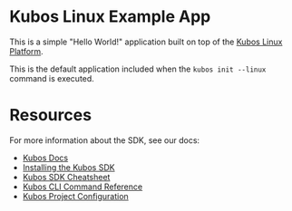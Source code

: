 # Kubos Linux Example App

This is a simple "Hello World!" application built on top of the [Kubos Linux Platform](https://github.com/kubos/kubos-linux-build). 

This is the default application included when the `kubos init --linux` command is executed.
    
# Resources

For more information about the SDK, see our docs:

- [Kubos Docs](http://docs.kubos.co)
- [Installing the Kubos SDK](http://docs.kubos.co/latest/sdk-installing.html)
- [Kubos SDK Cheatsheet](http://docs.kubos.co/latest/sdk-cheatsheet.html) 
- [Kubos CLI Command Reference](http://docs.kubos.co/latest/sdk-reference.html) 
- [Kubos Project Configuration](http://docs.kubos.co/latest/sdk-project-config.html)

    
    
